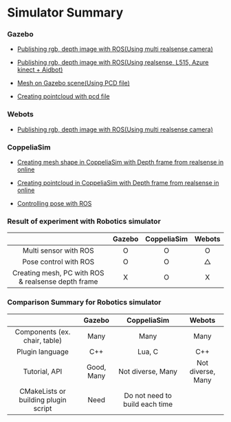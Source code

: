 # Simulator Summary

### Gazebo

  * [Publishing rgb, depth image with ROS(Using multi realsense camera)](https://github.com/SungjoonCho/gazebo_sim_multicamera)
  
  * [Publishing rgb, depth image with ROS(Using realsense, L515, Azure kinect + Aidbot)](https://github.com/SungjoonCho/gazebo_sim_multicamera_complete)
  
  * [Mesh on Gazebo scene(Using PCD file)](https://github.com/SungjoonCho/mesh_on_gazebo)
  
  * [Creating pointcloud with pcd file](https://github.com/SungjoonCho/Pointcloud_PcdFile-on-Gazebo)
 
### Webots

  * [Publishing rgb, depth image with ROS(Using multi realsense camera)](https://github.com/SungjoonCho/Webots_multiCamera)

### CoppeliaSim

  * [Creating mesh shape in CoppeliaSim with Depth frame from realsense in online](https://github.com/SungjoonCho/CoppeliaSim_DepthFrame)
  
  * [Creating pointcloud in CoppeliaSim with Depth frame from realsense in online](https://github.com/SungjoonCho/CoppeliaSim_DepthFrame)
  
  * [Controlling pose with ROS](https://github.com/SungjoonCho/CoppeliaSim_poseControl)
  
 
 ### Result of experiment with Robotics simulator

|  | Gazebo | CoppeliaSim | Webots | 
| :----: | :----: | :----: | :----: | 
| Multi sensor with ROS | O | O | O | 
| Pose control with ROS | O | O | △| 
| Creating mesh, PC with ROS & realsense depth frame | X | O | X | 


### Comparison Summary for Robotics simulator

|  | Gazebo | CoppeliaSim | Webots | 
| :----: | :----: | :----: | :----: | 
| Components (ex. chair, table) | Many | Many | Many | 
| Plugin language | C++ | Lua, C | C++ | 
| Tutorial, API | Good, Many | Not diverse, Many | Not diverse, Many | 
| CMakeLists or building plugin script | Need | Do not need to build each time | | 
